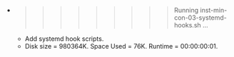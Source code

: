 * >>>>>>>>> Running inst-min-con-03-systemd-hooks.sh ...
  * Add systemd hook scripts.
  * Disk size = 980364K. Space Used = 76K. Runtime = 00:00:00:01.
